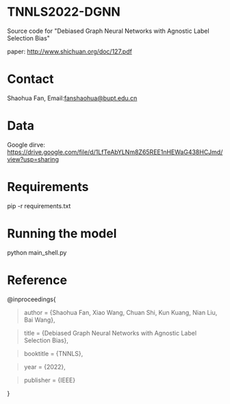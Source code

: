 # TNNLS2022-DGNN
Source code for "Debiased Graph Neural Networks with Agnostic Label Selection Bias"

paper: http://www.shichuan.org/doc/127.pdf

# Contact
Shaohua Fan, Email:fanshaohua@bupt.edu.cn


# Data

Google dirve: https://drive.google.com/file/d/1LfTeAbYLNm8Z65REE1nHEWaG438HCJmd/view?usp=sharing
# Requirements
pip -r requirements.txt

# Running the model
python main_shell.py


# Reference
@inproceedings{

> author = {Shaohua Fan, Xiao Wang, Chuan Shi, Kun Kuang, Nian Liu, Bai Wang},
 
> title = {Debiased Graph Neural Networks with Agnostic Label Selection Bias},
 
> booktitle = {TNNLS},

> year = {2022}, 

> publisher = {IEEE}
 
}
